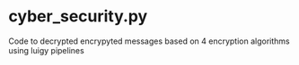 # cyber_security.py

Code to decrypted encrypyted messages based on 4 encryption algorithms using luigy pipelines
